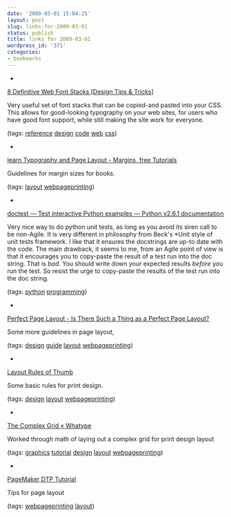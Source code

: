 ```yaml
---
date: '2009-03-01 15:04:25'
layout: post
slug: links-for-2009-03-01
status: publish
title: links for 2009-03-01
wordpress_id: '371'
categories:
- bookmarks
---
```


  * 
                

[8 Definitive Web Font Stacks [Design Tips & Tricks]](http://www.sitepoint.com/article/eight-definitive-font-stacks/)


                

Very useful set of  font stacks that can be copied-and pasted into your CSS. This allows for good-looking typography on your web sites, for users who have good font support, while still making the site work for everyone.


                

(tags: [reference](http://delicious.com/eob/reference) [design](http://delicious.com/eob/design) [code](http://delicious.com/eob/code) [web](http://delicious.com/eob/web) [css](http://delicious.com/eob/css))


            
  * 
                

[learn Typography and Page Layout - Margins, free Tutorials](http://www.typography-1st.com/typo/margins.shtml)


                

Guidelines for margin sizes for books.


                

(tags: [layout](http://delicious.com/eob/layout) [webpageprinting](http://delicious.com/eob/webpageprinting))


            
  * 
                

[doctest — Test interactive Python examples — Python v2.6.1 documentation](http://docs.python.org/library/doctest.html#module-doctest)


                

Very nice way to do python unit tests, as long as you avoid its siren call to be non-Agile.  It is very different in philosophy from Beck's *Unit style of unit tests framework.  I like that it ensures the docstrings are up-to date with the code.  The main drawback, it seems to me, from an Agile point of view is that it encourages you to copy-paste the result of a test run into the doc string.  That is *bad*.  You should write down your expected results *before* you run the test.  So resist the urge to copy-paste the results of the test run into the doc string.


                

(tags: [python](http://delicious.com/eob/python) [programming](http://delicious.com/eob/programming))


            
  * 
                

[Perfect Page Layout - Is There Such a Thing as a Perfect Page Layout?](http://desktoppub.about.com/cs/pagelayout/f/layout_rules.htm)


                

Some more guidelines in page layout,


                

(tags: [design](http://delicious.com/eob/design) [guide](http://delicious.com/eob/guide) [layout](http://delicious.com/eob/layout) [webpageprinting](http://delicious.com/eob/webpageprinting))


            
  * 
                

[Layout Rules of Thumb](http://www.writedesignonline.com/resources/design/rules/layout.html)


                

Some basic rules for print design.


                

(tags: [design](http://delicious.com/eob/design) [layout](http://delicious.com/eob/layout) [webpageprinting](http://delicious.com/eob/webpageprinting))


            
  * 
                

[The Complex Grid « Whatype](http://whatype.wordpress.com/texts/the-complex-grid/)


                

Worked through math of laying out a complex grid for print design layout


                

(tags: [graphics](http://delicious.com/eob/graphics) [tutorial](http://delicious.com/eob/tutorial) [design](http://delicious.com/eob/design) [layout](http://delicious.com/eob/layout) [webpageprinting](http://delicious.com/eob/webpageprinting))


            
  * 
                

[PageMaker DTP Tutorial](http://designer-info.com/Writing/dtp_tutorial.htm)


                

Tips for page layout


                

(tags: [webpageprinting](http://delicious.com/eob/webpageprinting) [layout](http://delicious.com/eob/layout))


            
